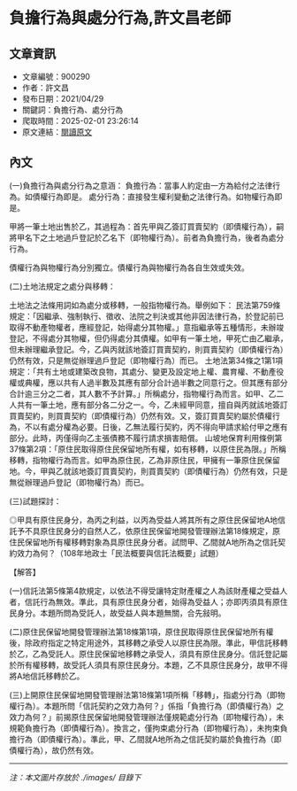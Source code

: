 # 負擔行為與處分行為,許文昌老師

## 文章資訊
- 文章編號：900290
- 作者：許文昌
- 發布日期：2021/04/29
- 關鍵詞：負擔行為、處分行為
- 爬取時間：2025-02-01 23:26:14
- 原文連結：[閱讀原文](https://real-estate.get.com.tw/Columns/detail.aspx?no=900290)

## 內文


(一)負擔行為與處分行為之意涵：
負擔行為：當事人約定由一方為給付之法律行為。如債權行為即是。
處分行為：直接發生權利變動之法律行為。如物權行為即是。


甲將一筆土地出售於乙，其過程為：首先甲與乙簽訂買賣契約（即債權行為），嗣將甲名下之土地過戶登記於乙名下（即物權行為）。前者為負擔行為，後者為處分行為。


債權行為與物權行為分別獨立。債權行為與物權行為各自生效或失效。


(二)土地法規定之處分與移轉：


土地法之法條用詞如為處分或移轉，一般指物權行為。舉例如下：
民法第759條規定：「因繼承、強制執行、徵收、法院之判決或其他非因法律行為，於登記前已取得不動產物權者，應經登記，始得處分其物權。」意指繼承等五種情形，未辦竣登記，不得處分其物權，但仍得處分其債權。如甲有一筆土地，甲死亡由乙繼承，但未辦理繼承登記。今，乙與丙就該地簽訂買賣契約，則買賣契約（即債權行為）仍然有效，只是無從辦理過戶登記（即物權行為）而已。
土地法第34條之1第1項規定：「共有土地或建築改良物，其處分、變更及設定地上權、農育權、不動產役權或典權，應以共有人過半數及其應有部分合計過半數之同意行之。但其應有部分合計逾三分之二者，其人數不予計算。」所稱處分，指物權行為而言。如甲、乙二人共有一筆土地，應有部分各二分之一。今，乙未經甲同意，擅自與丙就該地簽訂買賣契約，則買賣契約（即債權行為）仍然有效。又，簽訂買賣契約屬於債權行為，不以有處分權為必要。日後，乙無法履行契約，丙不得向甲請求給付甲之應有部分。此時，丙僅得向乙主張債務不履行請求損害賠償。
山坡地保育利用條例第37條第2項：「原住民取得原住民保留地所有權，如有移轉，以原住民為限。」所稱移轉，指物權行為而言。如甲為原住民，乙為非原住民，甲擁有一筆原住民保留地。今，甲與乙就該地簽訂買賣契約，則買賣契約（即債權行為）仍然有效，只是無從辦理過戶登記（即物權行為）而已。


(三)試題探討：


◎甲具有原住民身分，為丙之利益，以丙為受益人將其所有之原住民保留地A地信託予不具原住民身分的自然人乙，依原住民保留地開發管理辦法第18條規定，原住民保留地所有權移轉對象為具原住民身分者。試問甲、乙間就A地所為之信託契約效力為何？（108年地政士「民法概要與信託法概要」試題）


【解答】


(一)信託法第5條第4款規定，以依法不得受讓特定財產權之人為該財產權之受益人者，信託行為無效。準此，具有原住民身分者，始得為受益人；亦即丙須具有原住民身分。本題所問為受託人，故受益人與本題無關，合先敍明。


(二)原住民保留地開發管理辦法第18條第1項，原住民取得原住民保留地所有權後，除政府指定之特定用途外，其移轉之承受人以原住民為限。準此，甲信託移轉於乙，乙為受託人。原住民保留地移轉之承受人，須具有原住民身分。信託登記屬於所有權移轉，故受託人須具有原住民身分。本題，乙不具原住民身分，故甲不得將A地信託移轉於乙。


(三)上開原住民保留地開發管理辦法第18條第1項所稱「移轉」，指處分行為（即物權行為）。本題所問「信託契約之效力為何？」係指「負擔行為（即債權行為）之效力為何？」前揭原住民保留地開發管理辦法僅規範處分行為（即物權行為），未規範負擔行為（即債權行為）。換言之，僅拘束處分行為（即物權行為），未拘束負擔行為（即債權行為）。準此，甲、乙間就A地所為之信託契約屬於負擔行為（即債權行為），故仍然有效。

---
*注：本文圖片存放於 ./images/ 目錄下*
